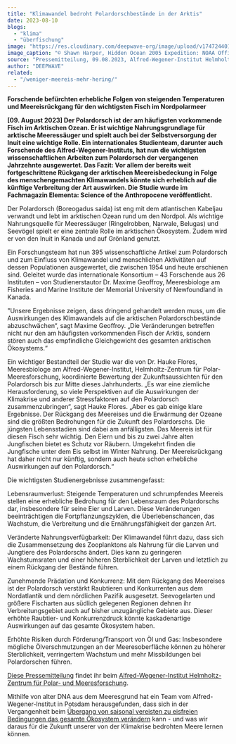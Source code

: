 ```yaml
---
title: "Klimawandel bedroht Polardorschbestände in der Arktis"
date: 2023-08-10
blogs: 
  - "klima"
  - "überfischung"
image: "https://res.cloudinary.com/deepwave-org/image/upload/v1747244011/deepwave.org/Expl0392_-_Flickr_-_NOAA_Photo_Library.jpg"
image_caption: "© Shawn Harper, Hidden Ocean 2005 Expedition: NOAA Office of Ocean Exploration / Wikimedia Commons (CC BY 2.0)"
source: "Pressemitteilung, 09.08.2023, Alfred-Wegener-Institut Helmholtz-Zentrum für Polar- und Meeresforschung"
author: "DEEPWAVE"
related: 
  - "/weniger-meereis-mehr-hering/"
---
```


**Forschende befürchten erhebliche Folgen von steigenden Temperaturen und Meereisrückgang für den wichtigsten Fisch im Nordpolarmeer**

**\[09. August 2023\] Der Polardorsch ist der am häufigsten vorkommende Fisch im Arktischen Ozean. Er ist wichtige Nahrungsgrundlage für arktische Meeressäuger und spielt auch bei der Selbstversorgung der Inuit eine wichtige Rolle. Ein internationales Studienteam, darunter auch Forschende des Alfred-Wegener-Instituts, hat nun die wichtigsten wissenschaftlichen Arbeiten zum Polardorsch der vergangenen Jahrzehnte ausgewertet. Das Fazit: Vor allem der bereits weit fortgeschrittene Rückgang der arktischen Meereisbedeckung in Folge des menschengemachten Klimawandels könnte sich erheblich auf die künftige Verbreitung der Art auswirken. Die Studie wurde im Fachmagazin Elementa: Science of the Anthropocene veröffentlicht.**

Der Polardorsch (Boreogadus saida) ist eng mit dem atlantischen Kabeljau verwandt und lebt im arktischen Ozean rund um den Nordpol. Als wichtige Nahrungsquelle für Meeressäuger (Ringelrobben, Narwale, Belugas) und Seevögel spielt er eine zentrale Rolle im arktischen Ökosystem. Zudem wird er von den Inuit in Kanada und auf Grönland genutzt.

Ein Forschungsteam hat nun 395 wissenschaftliche Artikel zum Polardorsch und zum Einfluss von Klimawandel und menschlichen Aktivitäten auf dessen Populationen ausgewertet, die zwischen 1954 und heute erschienen sind. Geleitet wurde das internationale Konsortium – 43 Forschende aus 26 Instituten – von Studienerstautor Dr. Maxime Geoffroy, Meeresbiologe am Fisheries and Marine Institute der Memorial University of Newfoundland in Kanada.

"Unsere Ergebnisse zeigen, dass dringend gehandelt werden muss, um die Auswirkungen des Klimawandels auf die arktischen Polardorschbestände abzuschwächen“, sagt Maxime Geoffroy. „Die Veränderungen betreffen nicht nur den am häufigsten vorkommenden Fisch der Arktis, sondern stören auch das empfindliche Gleichgewicht des gesamten arktischen Ökosystems.“

Ein wichtiger Bestandteil der Studie war die von Dr. Hauke Flores, Meeresbiologe am Alfred-Wegener-Institut, Helmholtz-Zentrum für Polar- Meeresforschung, koordinierte Bewertung der Zukunftsaussichten für den Polardorsch bis zur Mitte dieses Jahrhunderts. „Es war eine ziemliche Herausforderung, so viele Perspektiven auf die Auswirkungen der Klimakrise und anderer Stressfaktoren auf den Polardorsch zusammenzubringen“, sagt Hauke Flores. „Aber es gab einige klare Ergebnisse. Der Rückgang des Meereises und die Erwärmung der Ozeane sind die größten Bedrohungen für die Zukunft des Polardorschs. Die jüngsten Lebensstadien sind dabei am anfälligsten. Das Meereis ist für diesen Fisch sehr wichtig. Den Eiern und bis zu zwei Jahre alten Jungfischen bietet es Schutz vor Räubern. Umgekehrt finden die Jungfische unter dem Eis selbst im Winter Nahrung. Der Meereisrückgang hat daher nicht nur künftig, sondern auch heute schon erhebliche Auswirkungen auf den Polardorsch.“

Die wichtigsten Studienergebnisse zusammengefasst:

Lebensraumverlust: Steigende Temperaturen und schrumpfendes Meereis stellen eine erhebliche Bedrohung für den Lebensraum des Polardorschs dar, insbesondere für seine Eier und Larven. Diese Veränderungen beeinträchtigen die Fortpflanzungszyklen, die Überlebenschancen, das Wachstum, die Verbreitung und die Ernährungsfähigkeit der ganzen Art.

Veränderte Nahrungsverfügbarkeit: Der Klimawandel führt dazu, dass sich die Zusammensetzung des Zooplanktons als Nahrung für die Larven und Jungtiere des Polardorschs ändert. Dies kann zu geringeren Wachstumsraten und einer höheren Sterblichkeit der Larven und letztlich zu einem Rückgang der Bestände führen.

Zunehmende Prädation und Konkurrenz: Mit dem Rückgang des Meereises ist der Polardorsch verstärkt Raubtieren und Konkurrenten aus dem Nordatlantik und dem nördlichen Pazifik ausgesetzt. Seevogelarten und größere Fischarten aus südlich gelegenen Regionen dehnen ihr Verbreitungsgebiet auch auf bisher unzugängliche Gebiete aus. Dieser erhöhte Raubtier- und Konkurrenzdruck könnte kaskadenartige Auswirkungen auf das gesamte Ökosystem haben.

Erhöhte Risiken durch Förderung/Transport von Öl und Gas: Insbesondere mögliche Ölverschmutzungen an der Meeresoberfläche können zu höherer Sterblichkeit, verringertem Wachstum und mehr Missbildungen bei Polardorschen führen.

[Diese Pressemitteilung](https://www.awi.de/ueber-uns/service/presse/presse-detailansicht/klimawandel-bedroht-polardorschbestaende-in-der-arktis.html) findet ihr beim [Alfred-Wegener-Institut Helmholtz-Zentrum für Polar- und Meeresforschung](https://www.awi.de/).

Mithilfe von alter DNA aus dem Meeresgrund hat ein Team vom Alfred-Wegener-Institut in Potsdam herausgefunden, dass sich in der Vergangenheit beim [Übergang von saisonal vereisten zu eisfreien Bedingungen das gesamte Ökosystem verändern](https://www.deepwave.org/weniger-meereis-mehr-hering/) kann - und was wir daraus für die Zukunft unserer von der Klimakrise bedrohten Meere lernen können.
